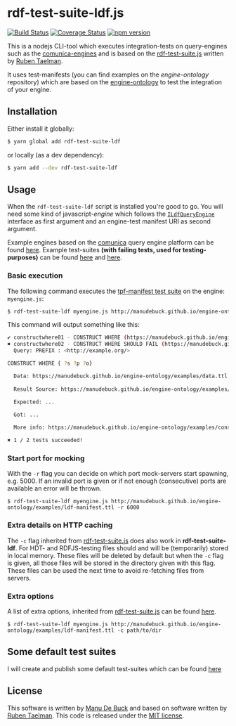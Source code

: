 # rdf-test-suite-ldf.js
[![Build Status](https://travis-ci.org/ManuDeBuck/rdf-test-suite-ldf.js.svg?branch=master)](https://travis-ci.org/ManuDeBuck/rdf-test-suite-ldf.js) [![Coverage Status](https://coveralls.io/repos/github/ManuDeBuck/rdf-test-suite-ldf.js/badge.svg?branch=master)](https://coveralls.io/github/ManuDeBuck/rdf-test-suite-ldf.js?branch=master) [![npm version](https://badge.fury.io/js/rdf-test-suite-ldf.svg)](https://badge.fury.io/js/rdf-test-suite-ldf)

This is a nodejs CLI-tool which executes integration-tests on query-engines such as the [comunica-engines](https://github.com/ManuDeBuck/comunica-engines) and is based on the [rdf-test-suite.js](https://github.com/rubensworks/rdf-test-suite.js) written by [Ruben Taelman](https://github.com/rubensworks).

It uses test-manifests (you can find examples on the _engine-ontology_ repository) which are based on the [engine-ontology](https://github.com/ManuDeBuck/engine-ontology) to test the integration of your engine.

## Installation

Either install it globally:

```bash
$ yarn global add rdf-test-suite-ldf
```

or locally (as a dev dependency):

```bash
$ yarn add --dev rdf-test-suite-ldf
```

## Usage

When the `rdf-test-suite-ldf` script is installed you're good to go. You will need some kind of javascript-_engine_ which follows the [`ILdfQueryEngine`](https://github.com/ManuDeBuck/rdf-test-suite-ldf.js/blob/master/lib/testcase/ldf/ILdfQueryEngine.ts) interface as first argument and an engine-test manifest URI as second argument.

Example engines based on the [comunica](https://github.com/comunica/comunica#readme) query engine platform can be found [here](https://github.com/ManuDeBuck/comunica-engines). Example test-suites **(with failing tests, used for testing-purposes)** can be found [here](https://manudebuck.github.io/engine-ontology/examples/select-manifest.ttl) and [here](https://manudebuck.github.io/engine-ontology/examples/construct-manifest.ttl). 

### Basic execution

The following command executes the [tpf-manifest test suite](#TODO) on the engine: `myengine.js`:

```bash
$ rdf-test-suite-ldf myengine.js http://manudebuck.github.io/engine-ontology/examples/ldf-manifest.ttl
```

This command will output something like this:

```bash
✔ constructwhere01 - CONSTRUCT WHERE (https://manudebuck.github.io/engine-ontology/examples/construct-manifest.ttl#constructwhere01)
✖ constructwhere02 - CONSTRUCT WHERE SHOULD FAIL (https://manudebuck.github.io/engine-ontology/examples/construct-manifest.ttl#constructwhere02)
  Query: PREFIX : <http://example.org/>

CONSTRUCT WHERE { ?s ?p ?o}

  Data: https://manudebuck.github.io/engine-ontology/examples/data.ttl
  
  Result Source: https://manudebuck.github.io/engine-ontology/examples/constructwhere02result.ttl
  
  Expected: ...

  Got: ...

  More info: https://manudebuck.github.io/engine-ontology/examples/construct-manifest.ttl#constructwhere02

✖ 1 / 2 tests succeeded!
```

### Start port for mocking

With the `-r` flag you can decide on which port mock-servers start spawning, e.g. 5000. If an invalid port is given or if not enough (consecutive) ports are available an error will be thrown.

```
$ rdf-test-suite-ldf myengine.js http://manudebuck.github.io/engine-ontology/examples/ldf-manifest.ttl -r 6000
```

### Extra details on HTTP caching

The `-c` flag inherited from [rdf-test-suite.js](https://github.com/rubensworks/rdf-test-suite.js) does also work in **rdf-test-suite-ldf**. For HDT- and RDFJS-testing files should and will be (temporarily) stored in local memory. These files will be deleted by default but when the `-c` flag is given, all those files will be stored in the directory given with this flag. These files can be used the next time to avoid re-fetching files from servers.

### Extra options

A list of extra options, inherited from [rdf-test-suite.js](https://github.com/rubensworks/rdf-test-suite.js) can be found [here](https://github.com/rubensworks/rdf-test-suite.js/blob/master/README.md#test-filtering).

```
$ rdf-test-suite-ldf myengine.js http://manudebuck.github.io/engine-ontology/examples/ldf-manifest.ttl -c path/to/dir
```

## Some default test suites

I will create and publish some default test-suites which can be found [here](https://github.com/ManuDeBuck/engine-ontology/tree/master/examples)

## License

This software is written by [Manu De Buck](https://github.com/ManuDeBuck) and based on software written by [Ruben Taelman](https://github.com/rubensworks). This code is released under the [MIT license](https://github.com/ManuDeBuck/rdf-test-suite-ldf.js/blob/master/LICENSE).